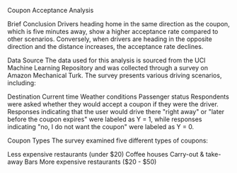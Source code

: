 Coupon Acceptance Analysis

Brief Conclusion
Drivers heading home in the same direction as the coupon, which is five minutes away, show a higher acceptance rate compared to other scenarios. Conversely, when drivers are heading in the opposite direction and the distance increases, the acceptance rate declines.

Data Source
The data used for this analysis is sourced from the UCI Machine Learning Repository and was collected through a survey on Amazon Mechanical Turk. The survey presents various driving scenarios, including:

Destination
Current time
Weather conditions
Passenger status
Respondents were asked whether they would accept a coupon if they were the driver. Responses indicating that the user would drive there "right away" or "later before the coupon expires" were labeled as Y = 1, while responses indicating "no, I do not want the coupon" were labeled as Y = 0.

Coupon Types
The survey examined five different types of coupons:

Less expensive restaurants (under $20)
Coffee houses
Carry-out & take-away
Bars
More expensive restaurants ($20 - $50)
